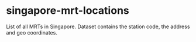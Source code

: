 # singapore-mrt-locations
List of all MRTs in Singapore. Dataset contains the station code, the address and geo coordinates.
